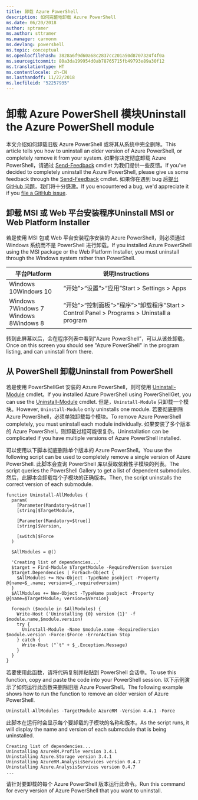 ```yaml
---
title: 卸载 Azure PowerShell
description: 如何完整地卸载 Azure PowerShell
ms.date: 06/20/2018
author: sptramer
ms.author: sttramer
ms.manager: carmonm
ms.devlang: powershell
ms.topic: conceptual
ms.openlocfilehash: 3828a6f9d60a68c2837cc201a50d8707324f4f0a
ms.sourcegitcommit: 80a3da199954d0ab78765715fb49793e89a30f12
ms.translationtype: HT
ms.contentlocale: zh-CN
ms.lasthandoff: 11/22/2018
ms.locfileid: "52257935"
---
```

# <a name="uninstall-the-azure-powershell-module"></a><span data-ttu-id="2217f-103">卸载 Azure PowerShell 模块</span><span class="sxs-lookup"><span data-stu-id="2217f-103">Uninstall the Azure PowerShell module</span></span>

<span data-ttu-id="2217f-104">本文介绍如何卸载旧版 Azure PowerShell 或将其从系统中完全删除。</span><span class="sxs-lookup"><span data-stu-id="2217f-104">This article tells you how to uninstall an older version of Azure PowerShell, or completely remove it from your system.</span></span> <span data-ttu-id="2217f-105">如果你决定彻底卸载 Azure PowerShell，请通过 [Send-Feedback](/powershell/module/azurerm.profile/send-feedback) cmdlet 为我们提供一些反馈。</span><span class="sxs-lookup"><span data-stu-id="2217f-105">If you've decided to completely uninstall the Azure PowerShell, please give us some feedback through the [Send-Feedback](/powershell/module/azurerm.profile/send-feedback) cmdlet.</span></span>
<span data-ttu-id="2217f-106">如果你在遇到 bug 后[提出 GitHub 问题](https://github.com/azure/azure-powershell/issues)，我们将十分感激。</span><span class="sxs-lookup"><span data-stu-id="2217f-106">If you encountered a bug, we'd appreciate it if you [file a GitHub issue](https://github.com/azure/azure-powershell/issues).</span></span>

## <a name="uninstall-msi-or-web-platform-installer"></a><span data-ttu-id="2217f-107">卸载 MSI 或 Web 平台安装程序</span><span class="sxs-lookup"><span data-stu-id="2217f-107">Uninstall MSI or Web Platform Installer</span></span>

<span data-ttu-id="2217f-108">若是使用 MSI 包或 Web 平台安装程序安装的 Azure PowerShell，则必须通过 Windows 系统而不是 PowerShell 进行卸载。</span><span class="sxs-lookup"><span data-stu-id="2217f-108">If you installed Azure PowerShell using the MSI package or the Web Platform Installer, you must uninstall through the Windows system rather than PowerShell.</span></span>

| <span data-ttu-id="2217f-109">平台</span><span class="sxs-lookup"><span data-stu-id="2217f-109">Platform</span></span> | <span data-ttu-id="2217f-110">说明</span><span class="sxs-lookup"><span data-stu-id="2217f-110">Instructions</span></span> |
|----------|--------------|
| <span data-ttu-id="2217f-111">Windows 10</span><span class="sxs-lookup"><span data-stu-id="2217f-111">Windows 10</span></span> | <span data-ttu-id="2217f-112">“开始”>“设置”>“应用”</span><span class="sxs-lookup"><span data-stu-id="2217f-112">Start > Settings > Apps</span></span> |
| <span data-ttu-id="2217f-113">Windows 7</span><span class="sxs-lookup"><span data-stu-id="2217f-113">Windows 7</span></span> </br><span data-ttu-id="2217f-114">Windows 8</span><span class="sxs-lookup"><span data-stu-id="2217f-114">Windows 8</span></span> | <span data-ttu-id="2217f-115">“开始”>“控制面板”>“程序”>“卸载程序”</span><span class="sxs-lookup"><span data-stu-id="2217f-115">Start > Control Panel > Programs > Uninstall a program</span></span> |

<span data-ttu-id="2217f-116">转到此屏幕以后，会在程序列表中看到“Azure PowerShell”，可以从该处卸载。</span><span class="sxs-lookup"><span data-stu-id="2217f-116">Once on this screen you should see "Azure PowerShell" in the program listing, and can uninstall from there.</span></span>

## <a name="uninstall-from-powershell"></a><span data-ttu-id="2217f-117">从 PowerShell 卸载</span><span class="sxs-lookup"><span data-stu-id="2217f-117">Uninstall from PowerShell</span></span>

<span data-ttu-id="2217f-118">若是使用 PowerShellGet 安装的 Azure PowerShell，则可使用 [Uninstall-Module](/powershell/module/powershellget/uninstall-module) cmdlet。</span><span class="sxs-lookup"><span data-stu-id="2217f-118">If you installed Azure PowerShell using PowerShellGet, you can use the [Uninstall-Module](/powershell/module/powershellget/uninstall-module) cmdlet.</span></span> <span data-ttu-id="2217f-119">但是，`Uninstall-Module` 只卸载一个模块。</span><span class="sxs-lookup"><span data-stu-id="2217f-119">However, `Uninstall-Module` only uninstalls one module.</span></span> <span data-ttu-id="2217f-120">若要彻底删除 Azure PowerShell，必须单独卸载每个模块。</span><span class="sxs-lookup"><span data-stu-id="2217f-120">To remove Azure PowerShell completely, you must uninstall each module individually.</span></span> <span data-ttu-id="2217f-121">如果安装了多个版本的 Azure PowerShell，则卸载过程可能很复杂。</span><span class="sxs-lookup"><span data-stu-id="2217f-121">Uninstallation can be complicated if you have multiple versions of Azure PowerShell installed.</span></span>

<span data-ttu-id="2217f-122">可以使用以下脚本彻底删除单个版本的 Azure PowerShell。</span><span class="sxs-lookup"><span data-stu-id="2217f-122">You use the following script can be used to completely remove a single version of Azure PowerShell.</span></span> <span data-ttu-id="2217f-123">此脚本会查询 PowerShell 库以获取依赖性子模块的列表。</span><span class="sxs-lookup"><span data-stu-id="2217f-123">The script queries the PowerShell Gallery to get a list of dependent submodules.</span></span> <span data-ttu-id="2217f-124">然后，此脚本会卸载每个子模块的正确版本。</span><span class="sxs-lookup"><span data-stu-id="2217f-124">Then, the script uninstalls the correct version of each submodule.</span></span>

```powershell-interactive
function Uninstall-AllModules {
  param(
    [Parameter(Mandatory=$true)]
    [string]$TargetModule,

    [Parameter(Mandatory=$true)]
    [string]$Version,

    [switch]$Force
  )

  $AllModules = @()

  'Creating list of dependencies...'
  $target = Find-Module $TargetModule -RequiredVersion $version
  $target.Dependencies | ForEach-Object {
    $AllModules += New-Object -TypeName psobject -Property @{name=$_.name; version=$_.requiredversion}
  }
  $AllModules += New-Object -TypeName psobject -Property @{name=$TargetModule; version=$Version}

  foreach ($module in $AllModules) {
    Write-Host ('Uninstalling {0} version {1}' -f $module.name,$module.version)
    try {
      Uninstall-Module -Name $module.name -RequiredVersion $module.version -Force:$Force -ErrorAction Stop
    } catch {
      Write-Host ("`t" + $_.Exception.Message)
    }
  }
}
```

<span data-ttu-id="2217f-125">若要使用此函数，请将代码复制并粘贴到 PowerShell 会话中。</span><span class="sxs-lookup"><span data-stu-id="2217f-125">To use this function, copy and paste the code into your PowerShell session.</span></span> <span data-ttu-id="2217f-126">以下示例演示了如何运行此函数来删除旧版 Azure PowerShell。</span><span class="sxs-lookup"><span data-stu-id="2217f-126">The following example shows how to run the function to remove an older version of Azure PowerShell.</span></span>

```powershell-interactive
Uninstall-AllModules -TargetModule AzureRM -Version 4.4.1 -Force
```

<span data-ttu-id="2217f-127">此脚本在运行时会显示每个要卸载的子模块的名称和版本。</span><span class="sxs-lookup"><span data-stu-id="2217f-127">As the script runs, it will display the name and version of each submodule that is being uninstalled.</span></span>

```output
Creating list of dependencies...
Uninstalling AzureRM.Profile version 3.4.1
Uninstalling Azure.Storage version 3.4.1
Uninstalling AzureRM.AnalysisServices version 0.4.7
Uninstalling Azure.AnalysisServices version 0.4.7
...
```

<span data-ttu-id="2217f-128">请针对要卸载的每个 Azure PowerShell 版本运行此命令。</span><span class="sxs-lookup"><span data-stu-id="2217f-128">Run this command for every version of Azure PowerShell that you want to uninstall.</span></span>